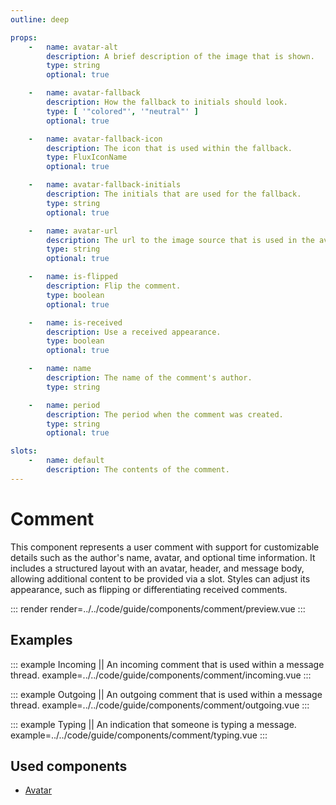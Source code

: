 ```yaml
---
outline: deep

props:
    -   name: avatar-alt
        description: A brief description of the image that is shown.
        type: string
        optional: true

    -   name: avatar-fallback
        description: How the fallback to initials should look.
        type: [ '"colored"', '"neutral"' ]
        optional: true

    -   name: avatar-fallback-icon
        description: The icon that is used within the fallback.
        type: FluxIconName
        optional: true

    -   name: avatar-fallback-initials
        description: The initials that are used for the fallback.
        type: string
        optional: true

    -   name: avatar-url
        description: The url to the image source that is used in the avatar.
        type: string
        optional: true

    -   name: is-flipped
        description: Flip the comment.
        type: boolean
        optional: true

    -   name: is-received
        description: Use a received appearance.
        type: boolean
        optional: true

    -   name: name
        description: The name of the comment's author.
        type: string

    -   name: period
        description: The period when the comment was created.
        type: string
        optional: true

slots:
    -   name: default
        description: The contents of the comment.
---
```


# Comment

This component represents a user comment with support for customizable details such as the author's name, avatar, and optional time information. It includes a structured layout with an avatar, header, and message body, allowing additional content to be provided via a slot. Styles can adjust its appearance, such as flipping or differentiating received comments.

::: render
render=../../code/guide/components/comment/preview.vue
:::

<FrontmatterDocs/>

## Examples

::: example Incoming || An incoming comment that is used within a message thread.
example=../../code/guide/components/comment/incoming.vue
:::

::: example Outgoing || An outgoing comment that is used within a message thread.
example=../../code/guide/components/comment/outgoing.vue
:::

::: example Typing || An indication that someone is typing a message.
example=../../code/guide/components/comment/typing.vue
:::

## Used components

- [Avatar](./avatar)
